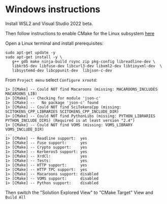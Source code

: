 # Windows instructions

Install WSL2 and Visual Studio 2022 beta.

Then follow instructions to enable CMake for the Linux subsystem [here](https://devblogs.microsoft.com/cppblog/build-and-debug-c-with-wsl-2-distributions-and-visual-studio-2022/)

Open a Linux terminal and install prerequisites:

```
sudo apt-get update -y
sudo apt-get install -y \
   g++ gdb make ninja-build rsync zip pkg-config libreadline-dev \
   libkrb5-dev libfuse-dev libcurl3-dev libxml2-dev libtinyxml-dev  \
   libsystemd-dev libcppunit-dev  libjson-c-dev
```

From `Project menu` select `Configure xrootd`:

```
1> [CMake] -- Could NOT find Macaroons (missing: MACAROONS_INCLUDES MACAROONS_LIB) 
1> [CMake] -- Checking for module 'json-c'
1> [CMake] --   No package 'json-c' found
1> [CMake] -- Could NOT find SciTokensCpp (missing: SCITOKENS_CPP_LIBRARIES SCITOKENS_CPP_INCLUDE_DIR) 
1> [CMake] -- Could NOT find PythonLibs (missing: PYTHON_LIBRARIES PYTHON_INCLUDE_DIRS) (Required is at least version "2.4")
1> [CMake] -- Could NOT find VOMS (missing: VOMS_LIBRARY VOMS_INCLUDE_DIR) 
...
1> [CMake] -- Readline support:  yes
1> [CMake] -- Fuse support:      yes
1> [CMake] -- Crypto support:    yes
1> [CMake] -- Kerberos5 support: yes
1> [CMake] -- XrdCl:             yes
1> [CMake] -- Tests:             yes
1> [CMake] -- HTTP support:      yes
1> [CMake] -- HTTP TPC support:  yes
1> [CMake] -- Macaroons support: disabled
1> [CMake] -- VOMS support:      disabled
1> [CMake] -- Python support:    disabled
```

Then switch the "Solution Explored View" to "CMake Target" View and `Build All`
